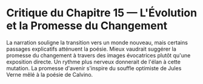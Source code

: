 # Critique du Chapitre 15 — L'Évolution et la Promesse du Changement
La narration souligne la transition vers un monde nouveau, mais certains passages explicatifs atténuent la poésie. Mieux vaudrait suggérer la promesse du changement à travers des images évocatrices plutôt qu'une exposition directe. Un rythme plus nerveux donnerait de l'élan à cette mutation.
La promesse d'avenir s'inspire du souffle optimiste de Jules Verne mêlé à la poésie de Calvino.
